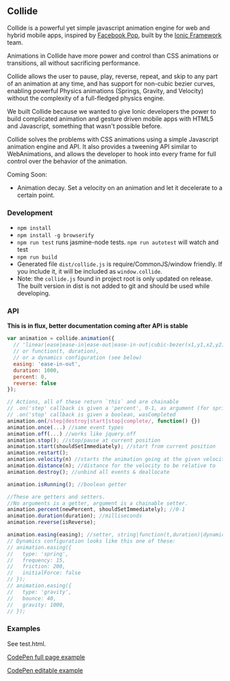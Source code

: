 Collide
--------

Collide is a powerful yet simple javascript animation engine for web and hybrid mobile apps, inspired by [Facebook Pop](https://github.com/facebook/pop), built by the [Ionic Framework](http://ionicframework.com/) team.

Animations in Collide have more power and control than CSS animations or transitions, all without sacrificing performance.

Collide allows the user to pause, play, reverse, repeat, and skip to any part of an animation at any time, and has support for non-cubic bezier curves, enabling powerful Physics animations (Springs, Gravity, and Velocity) without the complexity of a full-fledged physics engine.

We built Collide because we wanted to give Ionic developers the power to build complicated animation and gesture driven mobile apps with HTML5 and Javascript, something that wasn't possible before.

Collide solves the problems with CSS animations using a simple Javascript animation engine and API. It also provides a tweening API similar to WebAnimations, and allows the developer to hook into every frame for full control over the behavior of the animation.

Coming Soon:

- Animation decay. Set a velocity on an animation and let it decelerate to a certain point.

### Development

- `npm install`
- `npm install -g browserify`
- `npm run test` runs jasmine-node tests. `npm run autotest` will watch and test
- `npm run build`
- Generated file `dist/collide.js` is require/CommonJS/window friendly. If you include it, it will be included as `window.collide`.
- Note: the `collide.js` found in project root is only updated on release. The built version in dist is not added to git and should be used while developing.

### API

**This is in flux, better documentation coming after API is stable**

```js
var animation = collide.animation({
  // 'linear|ease|ease-in|ease-out|ease-in-out|cubic-bezer(x1,y1,x2,y2)',
  // or function(t, duration),
  // or a dynamics configuration (see below)
  easing: 'ease-in-out', 
  duration: 1000,
  percent: 0,
  reverse: false
});

// Actions, all of these return `this` and are chainable
// .on('step' callback is given a 'percent', 0-1, as argument (for springs it could be outside 0-1 range)
// .on('stop' callback is given a boolean, wasCompleted
animation.on(/step|destroy|start|stop|complete/, function() {})
animation.once(...) //same event types
animation.off(...) //works like jquery.off
animation.stop(); //stop/pause at current position
animation.start(shouldSetImmediately); //start from current position
animation.restart();
animation.velocity(n) //starts the animation going at the given velocity ,relative to the distance, decaying
animation.distance(n); //distance for the velocity to be relative to
animation.destroy(); //unbind all events & deallocate

animation.isRunning(); //boolean getter

//These are getters and setters.
//No arguments is a getter, argument is a chainable setter.
animation.percent(newPercent, shouldSetImmediately); //0-1
animation.duration(duration); //milliseconds
animation.reverse(isReverse);

animation.easing(easing); //setter, string|function(t,duration)|dynamicsConfiguration.
// Dynamics configuration looks like this one of these:
// animation.easing({
//   type: 'spring',
//   frequency: 15,
//   friction: 200,
//   initialForce: false
// });
// animation.easing({
//   type: 'gravity',
//   bounce: 40,
//   gravity: 1000,
// });

```

### Examples

See test.html.

[CodePen full page example](http://codepen.io/spurton/full/icmtA)

[CodePen editable example](http://codepen.io/spurton/pen/icmtA)
